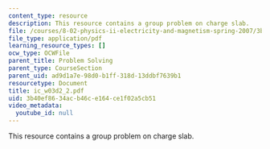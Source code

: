 ```yaml
---
content_type: resource
description: This resource contains a group problem on charge slab.
file: /courses/8-02-physics-ii-electricity-and-magnetism-spring-2007/3b40ef8634acb46ce164ce1f02a5cb51_ic_w03d2_2.pdf
file_type: application/pdf
learning_resource_types: []
ocw_type: OCWFile
parent_title: Problem Solving
parent_type: CourseSection
parent_uid: ad9d1a7e-98d0-b1ff-318d-13ddbf7639b1
resourcetype: Document
title: ic_w03d2_2.pdf
uid: 3b40ef86-34ac-b46c-e164-ce1f02a5cb51
video_metadata:
  youtube_id: null
---
```

This resource contains a group problem on charge slab.

